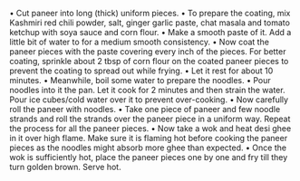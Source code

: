 •	Cut paneer into long (thick) uniform pieces.
•	To prepare the coating, mix Kashmiri red chili powder, salt, ginger garlic paste, chat masala and tomato ketchup with soya sauce and corn flour.
•	Make a smooth paste of it. Add a little bit of water to for a medium smooth consistency.
•	Now coat the paneer pieces with the paste covering every inch of the pieces. For better coating, sprinkle about 2 tbsp of corn flour on the coated paneer pieces to prevent the coating to spread out while frying.
•	Let it rest for about 10 minutes.
•	Meanwhile, boil some water to prepare the noodles.
•	Pour noodles into it the pan. Let it cook for 2 minutes and then strain the water. Pour ice cubes/cold water over it to prevent over-cooking.
•	Now carefully roll the paneer with noodles.
•	Take one piece of paneer and few noodle strands and roll the strands over the paneer piece in a uniform way. Repeat the process for all the paneer pieces.
•	Now take a wok and heat desi ghee in it over high flame. Make sure it is flaming hot before cooking the paneer pieces as the noodles might absorb more ghee than expected.
•	Once the wok is sufficiently hot, place the paneer pieces one by one and fry till they turn golden brown. Serve hot.

